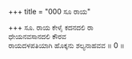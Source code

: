 +++
title = "000 ಸೂ ರಾಯ"

+++
ಸೂ. ರಾಯ ಕೇಳೈ ಕದನದಲಿ ರಾ  
ಧೇಯನವಸಾನದಲಿ ಕೌರವ  
ರಾಯದಳಪತಿಯಾಗಿ ಹೊಕ್ಕನು ಶಲ್ಯನಾಹವವ ॥ 0 ॥